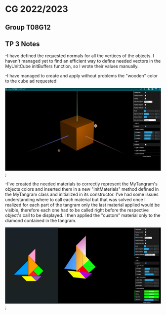 # CG 2022/2023

## Group T08G12

## TP 3 Notes

-I have defined the requested normals for all the vertices of the objects. I haven't managed yet to find an efficient way to define needed vectors in the MyUnitCube initBuffers function, so I wrote their values manually.

-I have managed to create and apply without problems the "wooden" color to the cube ad requested

![Screenshot 1](screenshots/cg-t08g12-tp3-1.png);

-I've created the needed materials to correctly represent the MyTangram's objects colors and inserted them in a new "initMaterials" method defined in the MyTangram class and initialized in its constructor.
I've had some issues understanding where to call each material but that was solved once I realized for each part of the tangram only the last material applied would be visible, therefore each one had to be called right before the respective object's call to be displayed.
I then applied the "custom" material only to the diamond contained in the tangram.

![Screenshot 2](screenshots/cg-t08g12-tp3-2.png);

